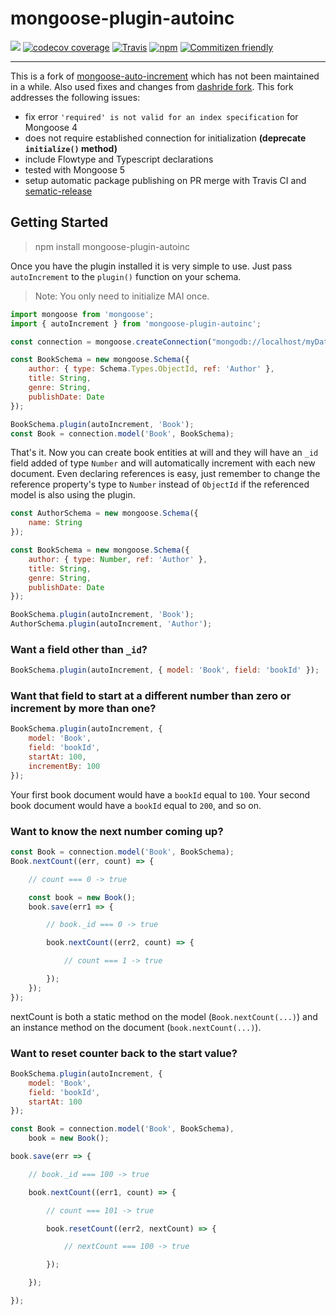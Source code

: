 # mongoose-plugin-autoinc
[![](https://img.shields.io/npm/v/mongoose-plugin-autoinc.svg)](https://www.npmjs.com/package/mongoose-plugin-autoinc)
[![codecov coverage](https://img.shields.io/codecov/c/github/nodkz/mongoose-plugin-autoinc.svg)](https://codecov.io/github/nodkz/mongoose-plugin-autoinc)
[![Travis](https://img.shields.io/travis/nodkz/mongoose-plugin-autoinc.svg?maxAge=2592000)](https://travis-ci.org/nodkz/mongoose-plugin-autoinc)
[![npm](https://img.shields.io/npm/dt/mongoose-plugin-autoinc.svg)](http://www.npmtrends.com/mongoose-plugin-autoinc)
[![Commitizen friendly](https://img.shields.io/badge/commitizen-friendly-brightgreen.svg)](http://commitizen.github.io/cz-cli/)

---

This is a fork of [mongoose-auto-increment](https://github.com/chevex-archived/mongoose-auto-increment) which has not been maintained in a while. Also used fixes and changes from [dashride fork](https://github.com/Dashride/mongoose-auto-increment). This fork addresses the following issues:
- fix error `'required' is not valid for an index specification` for Mongoose 4
- does not require established connection for initialization **(deprecate `initialize()` method)**
- include Flowtype and Typescript declarations
- tested with Mongoose 5
- setup automatic package publishing on PR merge with Travis CI and [sematic-release](https://github.com/semantic-release/semantic-release)

## Getting Started

> npm install mongoose-plugin-autoinc

Once you have the plugin installed it is very simple to use. Just pass `autoIncrement` to the `plugin()` function on your schema.

> Note: You only need to initialize MAI once.

````js
import mongoose from 'mongoose';
import { autoIncrement } from 'mongoose-plugin-autoinc';

const connection = mongoose.createConnection("mongodb://localhost/myDatabase");

const BookSchema = new mongoose.Schema({
    author: { type: Schema.Types.ObjectId, ref: 'Author' },
    title: String,
    genre: String,
    publishDate: Date
});

BookSchema.plugin(autoIncrement, 'Book');
const Book = connection.model('Book', BookSchema);
````

That's it. Now you can create book entities at will and they will have an `_id` field added of type `Number` and will automatically increment with each new document. Even declaring references is easy, just remember to change the reference property's type to `Number` instead of `ObjectId` if the referenced model is also using the plugin.

````js
const AuthorSchema = new mongoose.Schema({
    name: String
});

const BookSchema = new mongoose.Schema({
    author: { type: Number, ref: 'Author' },
    title: String,
    genre: String,
    publishDate: Date
});

BookSchema.plugin(autoIncrement, 'Book');
AuthorSchema.plugin(autoIncrement, 'Author');
````

### Want a field other than `_id`?

````js
BookSchema.plugin(autoIncrement, { model: 'Book', field: 'bookId' });
````

### Want that field to start at a different number than zero or increment by more than one?

````js
BookSchema.plugin(autoIncrement, {
    model: 'Book',
    field: 'bookId',
    startAt: 100,
    incrementBy: 100
});
````

Your first book document would have a `bookId` equal to `100`. Your second book document would have a `bookId` equal to `200`, and so on.

### Want to know the next number coming up?

````js
const Book = connection.model('Book', BookSchema);
Book.nextCount((err, count) => {

    // count === 0 -> true

    const book = new Book();
    book.save(err1 => {

        // book._id === 0 -> true

        book.nextCount((err2, count) => {

            // count === 1 -> true

        });
    });
});
````

nextCount is both a static method on the model (`Book.nextCount(...)`) and an instance method on the document (`book.nextCount(...)`).

### Want to reset counter back to the start value?

````js
BookSchema.plugin(autoIncrement, {
    model: 'Book',
    field: 'bookId',
    startAt: 100
});

const Book = connection.model('Book', BookSchema),
    book = new Book();

book.save(err => {

    // book._id === 100 -> true

    book.nextCount((err1, count) => {

        // count === 101 -> true

        book.resetCount((err2, nextCount) => {

            // nextCount === 100 -> true

        });

    });

});
````
